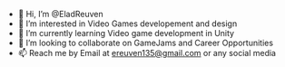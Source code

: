 - 👋 Hi, I’m @EladReuven
- 👀 I’m interested in Video Games developement and design
- 🌱 I’m currently learning Video game development in Unity
- 💞️ I’m looking to collaborate on GameJams and Career Opportunities
- 📫 Reach me by Email at ereuven135@gmail.com or any social media

<!---
EladReuven/EladReuven is a ✨ special ✨ repository because its `README.md` (this file) appears on your GitHub profile.
You can click the Preview link to take a look at your changes.
--->
